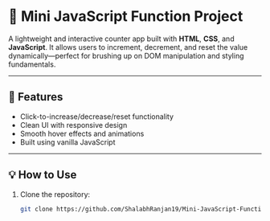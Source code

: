 # 🧮 Mini JavaScript Function Project

A lightweight and interactive counter app built with **HTML**, **CSS**, and **JavaScript**. It allows users to increment, decrement, and reset the value dynamically—perfect for brushing up on DOM manipulation and styling fundamentals.

---

## 🚀 Features

- Click-to-increase/decrease/reset functionality
- Clean UI with responsive design
- Smooth hover effects and animations
- Built using vanilla JavaScript

---


## 💡 How to Use

1. Clone the repository:
   ```bash
   git clone https://github.com/ShalabhRanjan19/Mini-JavaScript-Function.git

